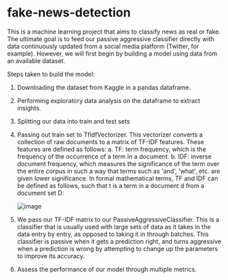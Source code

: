 # fake-news-detection
This is a machine learning project that aims to classify news as real or fake. The ultimate goal is to feed our passive aggressive classifier directly with data continuously updated from a social media platform (Twitter, for example). However, we will first begin by building a model using data from an available dataset. 

Steps taken to build the model: 
1. Downloading the dataset from Kaggle in a pandas dataframe. 
2. Performing exploratory data analysis on the dataframe to extract insights. 
3. Splitting our data into train and test sets
4. Passing out train set to TfidfVectorizer. This vectorizer converts a collection of raw documents to a matrix of TF-IDF features. These features are defined as follows: 
    a. TF: term frequency, which is the frequency of the occurrence of a term in a document. 
    b. IDF: inverse document frequency, which measures the significance of the term over the entire corpus in such a way that terms such as 'and', 'what', etc. are given lower         significance.
    In formal mathematical terms, TF and IDF can be defined as follows, such that t is a term in a document d from a document set D:
    
    
    ![image](https://user-images.githubusercontent.com/71970059/131371205-8b377fad-1497-40f2-9ee2-b6dd51aed443.png)
5. We pass our TF-IDF matrix to our PassiveAggressiveClassifier. This is a classifier that is usually used with large sets of data as it takes in the data entry by entry, as opposed to taking it in through batches. This classifier is passive when it gets a prediction right, and turns aggressive when a prediction is wrong by attempting to change up the parameters to improve its accuracy. 
6. Assess the performance of our model through multiple metrics. 


